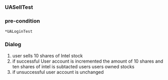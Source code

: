 ### UASellTest

###  pre-condition
	*UALoginTest

### Dialog

1. user sells 10 shares of Intel stock
2. if successful User account is incremented the amount of 10 shares and ten shares of       intel is subtacted users users owned stocks
3. if unsuccessful user account is unchanged
